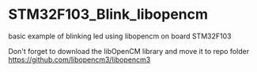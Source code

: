 # STM32F103_Blink_libopencm
basic example of blinking led using libopencm on board STM32F103

Don't forget to download the libOpenCM library and move it to repo folder 
https://github.com/libopencm3/libopencm3
